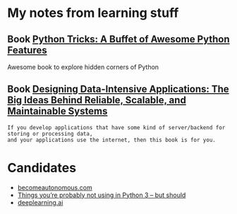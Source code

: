 
# My notes from learning stuff

## Book [Python Tricks: A Buffet of Awesome Python Features](python_tricks.ipynb)
Awesome book to explore hidden corners of Python


## Book [Designing Data-Intensive Applications: The Big Ideas Behind Reliable, Scalable, and Maintainable Systems](data_intensive.md)
```
If you develop applications that have some kind of server/backend for storing or processing data, 
and your applications use the internet, then this book is for you.
```

# Candidates

* [becomeautonomous.com](https://becomeautonomous.com/)
* [Things you’re probably not using in Python 3 – but should](https://datawhatnow.com/things-you-are-probably-not-using-in-python-3-but-should/)
* [deeplearning.ai](https://www.deeplearning.ai/)

